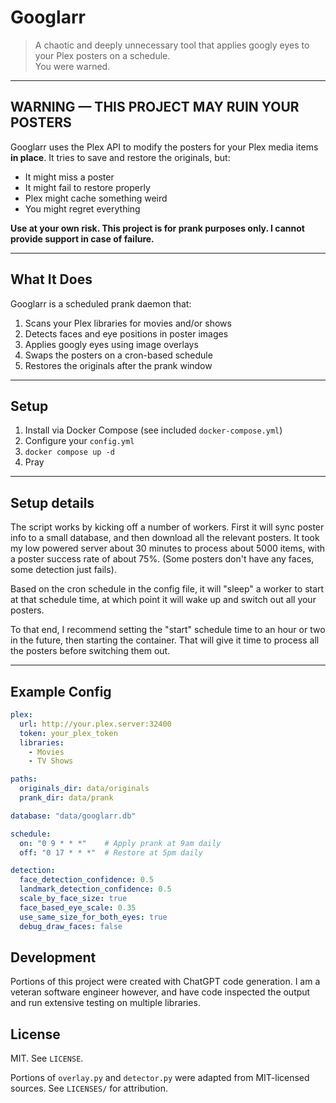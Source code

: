 # Googlarr

> A chaotic and deeply unnecessary tool that applies googly eyes to your Plex posters on a schedule.  
> You were warned.

---

## WARNING — THIS PROJECT MAY RUIN YOUR POSTERS

Googlarr uses the Plex API to modify the posters for your Plex media items **in place**. It tries to save and restore the originals, but:

- It might miss a poster
- It might fail to restore properly
- Plex might cache something weird
- You might regret everything

**Use at your own risk. This project is for prank purposes only. I cannot provide support in case of failure.**

---

## What It Does

Googlarr is a scheduled prank daemon that:

1. Scans your Plex libraries for movies and/or shows
2. Detects faces and eye positions in poster images
3. Applies googly eyes using image overlays
4. Swaps the posters on a cron-based schedule
5. Restores the originals after the prank window

---

## Setup

1. Install via Docker Compose (see included `docker-compose.yml`)
2. Configure your `config.yml`
3. `docker compose up -d`
4. Pray

---

## Setup details

The script works by kicking off a number of workers. First it will sync poster info to a small database, and then download all the relevant posters. It took my low powered server about 30 minutes to process about 5000 items, with a poster success rate of about 75%. (Some posters don't have any faces, some detection just fails).

Based on the cron schedule in the config file, it will "sleep" a worker to start at that schedule time, at which point it will wake up and switch out all your posters.

To that end, I recommend setting the "start" schedule time to an hour or two in the future, then starting the container. That will give it time to process all the posters before switching them out.

---

## Example Config

```yaml
plex:
  url: http://your.plex.server:32400
  token: your_plex_token
  libraries:
    - Movies
    - TV Shows

paths:
  originals_dir: data/originals
  prank_dir: data/prank

database: "data/googlarr.db"

schedule:
  on: "0 9 * * *"    # Apply prank at 9am daily
  off: "0 17 * * *"  # Restore at 5pm daily

detection:
  face_detection_confidence: 0.5
  landmark_detection_confidence: 0.5
  scale_by_face_size: true
  face_based_eye_scale: 0.35
  use_same_size_for_both_eyes: true
  debug_draw_faces: false
```

## Development

Portions of this project were created with ChatGPT code generation. I am a veteran software engineer however, and have code inspected the output and run extensive testing on multiple libraries.

## License
MIT. See `LICENSE`.

Portions of `overlay.py` and `detector.py` were adapted from MIT-licensed sources. See `LICENSES/` for attribution.
